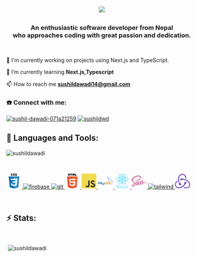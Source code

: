 
<h1 align="center">
    <img src="https://readme-typing-svg.herokuapp.com/?font=Righteous&size=35&center=true&vCenter=true&width=500&height=60&duration=5000&lines=Hi+There!+👋;+I'm+Sushil+Dawadi!;" />
</h1>
<div>
<h3 align="center"> An enthusiastic software developer from Nepal <br/> who approaches coding with great passion and dedication.</h3>
<div/>

<br/>

<div align="left">
 
 🔭 I'm currently working on projects using Next.js and TypeScript.
 
 🌱 I’m currently learning **Next.js,Typescript**

 📫 How to reach me **sushildawadi14@gmail.com**

 
 
 </div>
 


<h3 align="left">☎️ Connect with me:</h3>
<p align="left">
<a href="https://linkedin.com/in/sushil-dawadi-071a21259" target="blank"><img align="center" src="https://raw.githubusercontent.com/rahuldkjain/github-profile-readme-generator/master/src/images/icons/Social/linked-in-alt.svg" alt="sushil-dawadi-071a21259" height="30" width="40" /></a>
<a href="https://instagram.com/sushildwd" target="blank"><img align="center" src="https://raw.githubusercontent.com/rahuldkjain/github-profile-readme-generator/master/src/images/icons/Social/instagram.svg" alt="sushildwd" height="30" width="40" /></a>

</p>

 
 
<h2 align="left">🩻 Languages and Tools:</h2>
<div align=center"><p align="left"><img align="center" src="https://github-readme-stats.vercel.app/api/top-langs?username=sushildawadi&show_icons=true&locale=en&layout=compact"     alt="sushildawadi" /></p> </div>
<br/>
<div align="center">
    <p align="left"> <a href="https://www.w3schools.com/css/" target="_blank" rel="noreferrer"> <img src="https://raw.githubusercontent.com/devicons/devicon/master/icons/css3/css3-original-wordmark.svg" alt="css3" width="40" height="40"  /> </a> <a href="https://firebase.google.com/" target="_blank" rel="noreferrer"> <img src="https://www.vectorlogo.zone/logos/firebase/firebase-icon.svg" alt="firebase" width="40" height="40"/> </a> <a href="https://git-scm.com/" target="_blank" rel="noreferrer"> <img src="https://www.vectorlogo.zone/logos/git-scm/git-scm-icon.svg" alt="git" width="40" height="40"/> </a> <a href="https://www.w3.org/html/" target="_blank" rel="noreferrer"> <img src="https://raw.githubusercontent.com/devicons/devicon/master/icons/html5/html5-original-wordmark.svg" alt="html5" width="40" height="40"/> </a> <a href="https://developer.mozilla.org/en-US/docs/Web/JavaScript" target="_blank" rel="noreferrer"> <img src="https://raw.githubusercontent.com/devicons/devicon/master/icons/javascript/javascript-original.svg" alt="javascript" width="40" height="40"/> </a> <a href="https://www.mysql.com/" target="_blank" rel="noreferrer"> <img src="https://raw.githubusercontent.com/devicons/devicon/master/icons/mysql/mysql-original-wordmark.svg" alt="mysql" width="40" height="40"/> </a> <a href="https://reactjs.org/" target="_blank" rel="noreferrer"> <img src="https://raw.githubusercontent.com/devicons/devicon/master/icons/react/react-original-wordmark.svg" alt="react" width="40" height="40"/> </a> <a href="https://sass-lang.com" target="_blank" rel="noreferrer"> <img src="https://raw.githubusercontent.com/devicons/devicon/master/icons/sass/sass-original.svg" alt="sass" width="40" height="40"/> </a> <a href="https://tailwindcss.com/" target="_blank" rel="noreferrer"> <img src="https://www.vectorlogo.zone/logos/tailwindcss/tailwindcss-icon.svg" alt="tailwind" width="40" height="40"/> </a><a href="https://redux.js.org" target="_blank" rel="noreferrer"> <img src="https://raw.githubusercontent.com/devicons/devicon/master/icons/redux/redux-original.svg" alt="redux" width="40" height="40"/> </a> </p>
</div>

<br/>




<h2 align="left">⚡ Stats:</h2>
<br>
<div align=center>

 <p align="left">&nbsp;<img align="center" src="https://github-readme-stats.vercel.app/api?username=sushildawadi&show_icons=true&locale=en" alt="sushildawadi" /></p>

  <br/>
  
</div>

<br/><br/>
<br/>
